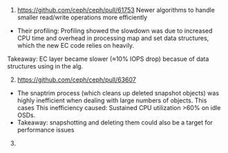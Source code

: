 1. https://github.com/ceph/ceph/pull/61753
Newer algorithms to handle smaller read/write operations more efficiently
- Their profiling: Profiling showed the slowdown was due to increased CPU time and overhead in processing map and set data structures, which the new EC code relies on heavily.

Takeaway: EC layer became slower (≈10% IOPS drop) becasue of data structures using in the alg.

2. https://github.com/ceph/ceph/pull/63607
- The snaptrim process (which cleans up deleted snapshot objects) was highly inefficient when dealing with large numbers of objects. This cases This inefficiency caused: Sustained CPU utilization >60% on idle OSDs.
- Takeaway: snapshotting and deleting them could also be a target for performance issues

3. 

